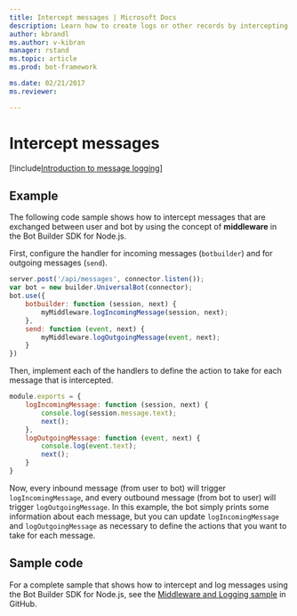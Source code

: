 ```yaml
---
title: Intercept messages | Microsoft Docs
description: Learn how to create logs or other records by intercepting and processing information exchanges using the Bot Builder SDK for Node.js.
author: kbrandl
ms.author: v-kibran
manager: rstand
ms.topic: article
ms.prod: bot-framework

ms.date: 02/21/2017
ms.reviewer:

---
```


# Intercept messages

[!include[Introduction to message logging](~/includes/snippet-message-logging-intro.md)]

## Example

The following code sample shows how to intercept messages that are exchanged between user and bot by using the concept of **middleware** in the Bot Builder SDK for Node.js. 

First, configure the handler for incoming messages (`botbuilder`) and for outgoing messages (`send`).

```javascript
server.post('/api/messages', connector.listen());
var bot = new builder.UniversalBot(connector);
bot.use({
    botbuilder: function (session, next) {
        myMiddleware.logIncomingMessage(session, next);
    },
    send: function (event, next) {
        myMiddleware.logOutgoingMessage(event, next);
    }
})
```

Then, implement each of the handlers to define the action to take for each message that is intercepted.

```javascript
module.exports = {
    logIncomingMessage: function (session, next) {
        console.log(session.message.text);
        next();
    },
    logOutgoingMessage: function (event, next) {
        console.log(event.text);
        next();
    }
}
```

Now, every inbound message (from user to bot) will trigger `logIncomingMessage`, 
and every outbound message (from bot to user) will trigger `logOutgoingMessage`.
In this example, the bot simply prints some information about each message, but you can 
update `logIncomingMessage` and `logOutgoingMessage` as necessary to define the actions that you want to take for each message. 

## Sample code

For a complete sample that shows how to intercept and log messages using the Bot Builder SDK for Node.js, see the <a href="https://github.com/Microsoft/BotBuilder-Samples/tree/master/Node/capability-middlewareLogging" target="_blank">Middleware and Logging sample</a> in GitHub.
